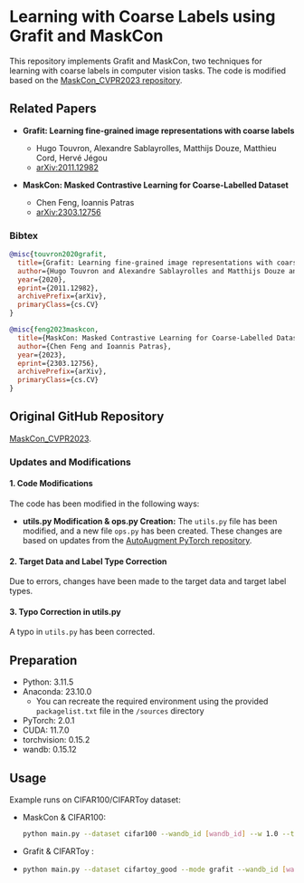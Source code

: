 # Learning with Coarse Labels using Grafit and MaskCon

This repository implements Grafit and MaskCon, two techniques for learning with coarse labels in computer vision tasks. The code is modified based on the [MaskCon_CVPR2023 repository](https://github.com/MrChenFeng/MaskCon_CVPR2023).

## Related Papers

- **Grafit: Learning fine-grained image representations with coarse labels**
  - Hugo Touvron, Alexandre Sablayrolles, Matthijs Douze, Matthieu Cord, Hervé Jégou
  - [arXiv:2011.12982](https://arxiv.org/abs/2011.12982)

- **MaskCon: Masked Contrastive Learning for Coarse-Labelled Dataset**
  - Chen Feng, Ioannis Patras
  - [arXiv:2303.12756](https://arxiv.org/abs/2303.12756)

### Bibtex

```bibtex
@misc{touvron2020grafit,
  title={Grafit: Learning fine-grained image representations with coarse labels},
  author={Hugo Touvron and Alexandre Sablayrolles and Matthijs Douze and Matthieu Cord and Hervé Jégou},
  year={2020},
  eprint={2011.12982},
  archivePrefix={arXiv},
  primaryClass={cs.CV}
}

@misc{feng2023maskcon,
  title={MaskCon: Masked Contrastive Learning for Coarse-Labelled Dataset},
  author={Chen Feng and Ioannis Patras},
  year={2023},
  eprint={2303.12756},
  archivePrefix={arXiv},
  primaryClass={cs.CV}
}

```
## Original GitHub Repository
[MaskCon_CVPR2023](https://github.com/MrChenFeng/MaskCon_CVPR2023).

### Updates and Modifications

#### 1. Code Modifications

The code has been modified in the following ways:

- **utils.py Modification & ops.py Creation:** The `utils.py` file has been modified, and a new file `ops.py` has been created. These changes are based on updates from the [AutoAugment PyTorch repository](https://github.com/DeepVoltaire/AutoAugment).

#### 2. Target Data and Label Type Correction

Due to errors, changes have been made to the target data and target label types.

#### 3. Typo Correction in utils.py

A typo in `utils.py` has been corrected.

## Preparation
- Python: 3.11.5
- Anaconda: 23.10.0
  - You can recreate the required environment using the provided `packagelist.txt` file in the `/sources` directory
- PyTorch: 2.0.1
- CUDA: 11.7.0
- torchvision: 0.15.2
- wandb: 0.15.12

## Usage
Example runs on CIFAR100/CIFARToy dataset:

- MaskCon & CIFAR100:
  ```bash
  python main.py --dataset cifar100 --wandb_id [wandb_id] --w 1.0 --t 0.05
  ```
- Grafit & CIFARToy :
- ```bash
  python main.py --dataset cifartoy_good --mode grafit --wandb_id [wandb_id] --w 0.8 --t0 0.1
  ```
